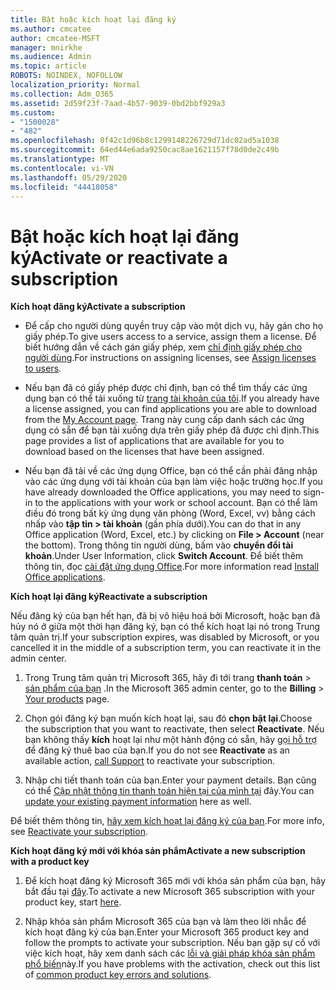 ```yaml
---
title: Bật hoặc kích hoạt lại đăng ký
ms.author: cmcatee
author: cmcatee-MSFT
manager: mnirkhe
ms.audience: Admin
ms.topic: article
ROBOTS: NOINDEX, NOFOLLOW
localization_priority: Normal
ms.collection: Adm_O365
ms.assetid: 2d59f23f-7aad-4b57-9039-0bd2bbf929a3
ms.custom:
- "1500028"
- "482"
ms.openlocfilehash: 0f42c1d96b8c1299148226729d71dc02ad5a1038
ms.sourcegitcommit: 64ed44e6ada9250cac8ae1621157f78d0de2c49b
ms.translationtype: MT
ms.contentlocale: vi-VN
ms.lasthandoff: 05/29/2020
ms.locfileid: "44418058"
---
```

# <a name="activate-or-reactivate-a-subscription"></a><span data-ttu-id="98a82-102">Bật hoặc kích hoạt lại đăng ký</span><span class="sxs-lookup"><span data-stu-id="98a82-102">Activate or reactivate a subscription</span></span>

<span data-ttu-id="98a82-103">**Kích hoạt đăng ký**</span><span class="sxs-lookup"><span data-stu-id="98a82-103">**Activate a subscription**</span></span>

- <span data-ttu-id="98a82-104">Để cấp cho người dùng quyền truy cập vào một dịch vụ, hãy gán cho họ giấy phép.</span><span class="sxs-lookup"><span data-stu-id="98a82-104">To give users access to a service, assign them a license.</span></span> <span data-ttu-id="98a82-105">Để biết hướng dẫn về cách gán giấy phép, xem [chỉ định giấy phép cho người dùng](https://docs.microsoft.com/microsoft-365/admin/manage/assign-licenses-to-users).</span><span class="sxs-lookup"><span data-stu-id="98a82-105">For instructions on assigning licenses, see [Assign licenses to users](https://docs.microsoft.com/microsoft-365/admin/manage/assign-licenses-to-users).</span></span>

- <span data-ttu-id="98a82-106">Nếu bạn đã có giấy phép được chỉ định, bạn có thể tìm thấy các ứng dụng bạn có thể tải xuống từ [trang tài khoản của tôi](https://portal.office.com/account/#installs).</span><span class="sxs-lookup"><span data-stu-id="98a82-106">If you already have a license assigned, you can find applications you are able to download from the [My Account page](https://portal.office.com/account/#installs).</span></span> <span data-ttu-id="98a82-107">Trang này cung cấp danh sách các ứng dụng có sẵn để bạn tải xuống dựa trên giấy phép đã được chỉ định.</span><span class="sxs-lookup"><span data-stu-id="98a82-107">This page provides a list of applications that are available for you to download based on the licenses that have been assigned.</span></span>

- <span data-ttu-id="98a82-108">Nếu bạn đã tải về các ứng dụng Office, bạn có thể cần phải đăng nhập vào các ứng dụng với tài khoản của bạn làm việc hoặc trường học.</span><span class="sxs-lookup"><span data-stu-id="98a82-108">If you have already downloaded the Office applications, you may need to sign-in to the applications with your work or school account.</span></span> <span data-ttu-id="98a82-109">Bạn có thể làm điều đó trong bất kỳ ứng dụng văn phòng (Word, Excel, vv) bằng cách nhấp vào **tập tin > tài khoản** (gần phía dưới).</span><span class="sxs-lookup"><span data-stu-id="98a82-109">You can do that in any Office application (Word, Excel, etc.) by clicking on **File > Account** (near the bottom).</span></span> <span data-ttu-id="98a82-110">Trong thông tin người dùng, bấm vào **chuyển đổi tài khoản**.</span><span class="sxs-lookup"><span data-stu-id="98a82-110">Under User Information, click **Switch Account**.</span></span> <span data-ttu-id="98a82-111">Để biết thêm thông tin, đọc [cài đặt ứng dụng Office](https://docs.microsoft.com/microsoft-365/admin/setup/install-applications).</span><span class="sxs-lookup"><span data-stu-id="98a82-111">For more information read [Install Office applications](https://docs.microsoft.com/microsoft-365/admin/setup/install-applications).</span></span>

<span data-ttu-id="98a82-112">**Kích hoạt lại đăng ký**</span><span class="sxs-lookup"><span data-stu-id="98a82-112">**Reactivate a subscription**</span></span>

<span data-ttu-id="98a82-113">Nếu đăng ký của bạn hết hạn, đã bị vô hiệu hoá bởi Microsoft, hoặc bạn đã hủy nó ở giữa một thời hạn đăng ký, bạn có thể kích hoạt lại nó trong Trung tâm quản trị.</span><span class="sxs-lookup"><span data-stu-id="98a82-113">If your subscription expires, was disabled by Microsoft, or you cancelled it in the middle of a subscription term, you can reactivate it in the admin center.</span></span>
  
1. <span data-ttu-id="98a82-114">Trong Trung tâm quản trị Microsoft 365, hãy đi tới trang **thanh toán**  >  [sản phẩm của bạn](https://go.microsoft.com/fwlink/p/?linkid=842054) .</span><span class="sxs-lookup"><span data-stu-id="98a82-114">In the Microsoft 365 admin center, go to the **Billing** > [Your products](https://go.microsoft.com/fwlink/p/?linkid=842054) page.</span></span>

2. <span data-ttu-id="98a82-115">Chọn gói đăng ký bạn muốn kích hoạt lại, sau đó **chọn bật lại**.</span><span class="sxs-lookup"><span data-stu-id="98a82-115">Choose the subscription that you want to reactivate, then select **Reactivate**.</span></span> <span data-ttu-id="98a82-116">Nếu bạn không thấy **kích** hoạt lại như một hành động có sẵn, hãy [gọi hỗ trợ](https://docs.microsoft.com/microsoft-365/admin/contact-support-for-business-products) để đăng ký thuê bao của bạn.</span><span class="sxs-lookup"><span data-stu-id="98a82-116">If you do not see **Reactivate** as an available action, [call Support](https://docs.microsoft.com/microsoft-365/admin/contact-support-for-business-products) to reactivate your subscription.</span></span>

3. <span data-ttu-id="98a82-117">Nhập chi tiết thanh toán của bạn.</span><span class="sxs-lookup"><span data-stu-id="98a82-117">Enter your payment details.</span></span> <span data-ttu-id="98a82-118">Bạn cũng có thể [Cập nhật thông tin thanh toán hiện tại của mình tại](https://docs.microsoft.com/microsoft-365/commerce/billing-and-payments/manage-payment-methods) đây.</span><span class="sxs-lookup"><span data-stu-id="98a82-118">You can [update your existing payment information](https://docs.microsoft.com/microsoft-365/commerce/billing-and-payments/manage-payment-methods) here as well.</span></span>

<span data-ttu-id="98a82-119">Để biết thêm thông tin, [hãy xem kích hoạt lại đăng ký của bạn](https://docs.microsoft.com/microsoft-365/commerce/subscriptions/reactivate-your-subscription).</span><span class="sxs-lookup"><span data-stu-id="98a82-119">For more info, see [Reactivate your subscription](https://docs.microsoft.com/microsoft-365/commerce/subscriptions/reactivate-your-subscription).</span></span>

<span data-ttu-id="98a82-120">**Kích hoạt đăng ký mới với khóa sản phẩm**</span><span class="sxs-lookup"><span data-stu-id="98a82-120">**Activate a new subscription with a product key**</span></span>

1. <span data-ttu-id="98a82-121">Để kích hoạt đăng ký Microsoft 365 mới với khóa sản phẩm của bạn, hãy bắt đầu tại [đây](https://support.office.com/article/where-to-enter-your-office-product-key-0a82e5ae-739e-4b92-a6f4-2ec780c185db).</span><span class="sxs-lookup"><span data-stu-id="98a82-121">To activate a new Microsoft 365 subscription with your product key, start [here](https://support.office.com/article/where-to-enter-your-office-product-key-0a82e5ae-739e-4b92-a6f4-2ec780c185db).</span></span>

2. <span data-ttu-id="98a82-122">Nhập khóa sản phẩm Microsoft 365 của bạn và làm theo lời nhắc để kích hoạt đăng ký của bạn.</span><span class="sxs-lookup"><span data-stu-id="98a82-122">Enter your Microsoft 365 product key and follow the prompts to activate your subscription.</span></span> <span data-ttu-id="98a82-123">Nếu bạn gặp sự cố với việc kích hoạt, hãy xem danh sách các [lỗi và giải pháp khóa sản phẩm phổ biến](https://docs.microsoft.com/microsoft-365/commerce/product-key-errors-and-solutions)này.</span><span class="sxs-lookup"><span data-stu-id="98a82-123">If you have problems with the activation, check out this list of [common product key errors and solutions](https://docs.microsoft.com/microsoft-365/commerce/product-key-errors-and-solutions).</span></span>
